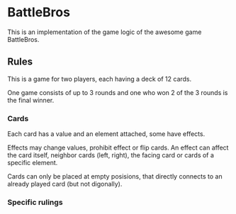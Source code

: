 # BattleBros
This is an implementation of the game logic of the awesome game BattleBros.

## Rules
This is a game for two players, each having a deck of 12 cards.

One game consists of up to 3 rounds and one who won 2 of the 3 rounds is the final winner.

### Cards
Each card has a value and an element attached, some have effects.

Effects may change values, prohibit effect or flip cards.
An effect can affect the card itself, neighbor cards (left, right), the facing card or cards of a specific element.

Cards can only be placed at empty posisions, that directly connects to an already played card (but not digonally).

### Specific rulings
